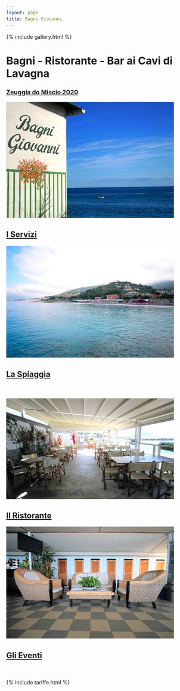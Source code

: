 ```yaml
---
layout: page
title: Bagni Giovanni
---
```


<div class="page-content">
  <div class="wrapper">
    {% include gallery.html %}
    <br>
    <h1 class="page-heading">Bagni - Ristorante - Bar ai Cavi di Lavagna</h1>
    <h3>
        <a href='images/zeuggia-08-2020.jpg' target="_blank">
          Zeuggia do Miscio 2020
        </a>
    </h3>
    <div class="grid-container outline center">
      <div class="row">
        <div class="col-3 section-container">
          <a href="servizi/">
            <img src="./images/servizi-00.jpg" alt="Servizi" class="front">
            <h2>I Servizi</h2>
          </a>
        </div>
        <div class="col-3 section-container">
          <a href="spiaggia/">
            <img src="./images/spiaggia-00.jpg" alt="Spiaggia" class="front">
            <h2>La Spiaggia</h2>
          </a>
        </div>
      </div>
      <br>
      <br>
      <div class="row">
        <div class="col-3 section-container">
          <a href="ristorante/">
            <img src="./images/ristorante-00.jpg" alt="Ristorante" class="front">
            <h2>Il Ristorante</h2>
          </a>
        </div>
        <div class="col-3 section-container">
          <a href="eventi/">
            <img src="./images/bar-00.jpg" alt="Eventi" class="front">
            <h2>Gli Eventi</h2>
          </a>
        </div>
      </div>
      <br>
      <br>
      {% include tariffe.html %}
    </div>
  </div>
</div>